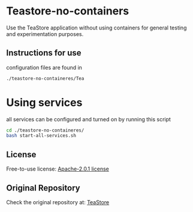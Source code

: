 # Teastore-no-containers
Use the TeaStore application without using containers for general testing and experimentation purposes.

## Instructions for use
configuration files are found in
```bash
./teastore-no-containeres/Tea
```
# Using services
all services can be configured and turned on by running this script
```bash
cd ./teastore-no-containeres/
bash start-all-services.sh
```

## License
Free-to-use license: <a href="https://github.com/ThaysonScript/teastore-no-containers/tree/main?tab=Apache-2.0-1-ov-file">Apache-2.0.1 license</a>

## Original Repository
Check the original repository at: <a href="https://github.com/DescartesResearch/TeaStore">TeaStore<a>

